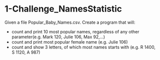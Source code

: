 # 1-Challenge_NamesStatistic

Given a file Popular_Baby_Names.csv. Create a program that will:

- count and print 10 most popular names, regardless of any other parameter(e.g. Mark 120, Julie 106, Max 92,...)
- count and print most popular female name (e.g. Julie 106)
- count and show 3 letters, of which most names starts with (e.g. R 1400, S 1120, A 987)
